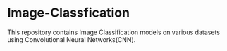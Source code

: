 # Image-Classfication
This repository contains Image Classification models on various datasets using Convolutional Neural Networks(CNN).